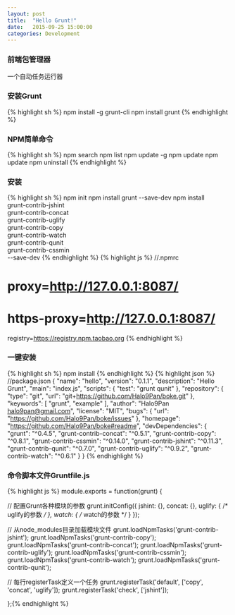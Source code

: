 ```yaml
---
layout: post
title:  "Hello Grunt!"
date:   2015-09-25 15:00:00
categories: Development
---
```


### 前端包管理器
一个自动任务运行器

### 安装Grunt
{% highlight sh %}
npm install -g grunt-cli
npm install grunt
{% endhighlight %}

### NPM简单命令
{% highlight sh %}
npm search <word>
npm list
npm update -g
npm update
npm update <package>
npm uninstall <package>
{% endhighlight %}

### 安装
{% highlight sh %}
npm init
npm install grunt --save-dev
npm install \
grunt-contrib-jshint \
grunt-contrib-concat \
grunt-contrib-uglify \
grunt-contrib-copy \
grunt-contrib-watch \
grunt-contrib-qunit \
grunt-contrib-cssmin \
--save-dev
{% endhighlight %}
{% highlight js %}
//.npmrc
# proxy=http://127.0.0.1:8087/
# https-proxy=http://127.0.0.1:8087/
registry=https://registry.npm.taobao.org
{% endhighlight %}

### 一键安装
{% highlight sh %}
npm install
{% endhighlight %}
{% highlight json %}
//package.json
{
  "name": "hello",
  "version": "0.1.1",
  "description": "Hello Grunt",
  "main": "index.js",
  "scripts": {
    "test": "grunt qunit"
  },
  "repository": {
    "type": "git",
    "url": "git+https://github.com/Halo9Pan/boke.git"
  },
  "keywords": [
    "grunt",
    "example"
  ],
  "author": "Halo9Pan <halo9pan@gmail.com>",
  "license": "MIT",
  "bugs": {
    "url": "https://github.com/Halo9Pan/boke/issues"
  },
  "homepage": "https://github.com/Halo9Pan/boke#readme",
  "devDependencies": {
    "grunt": "^0.4.5",
    "grunt-contrib-concat": "^0.5.1",
    "grunt-contrib-copy": "^0.8.1",
    "grunt-contrib-cssmin": "^0.14.0",
    "grunt-contrib-jshint": "^0.11.3",
    "grunt-contrib-qunit": "^0.7.0",
    "grunt-contrib-uglify": "^0.9.2",
    "grunt-contrib-watch": "^0.6.1"
  }
}
{% endhighlight %}

### 命令脚本文件Gruntfile.js
{% highlight js %}
module.exports = function(grunt) {

  // 配置Grunt各种模块的参数
  grunt.initConfig({
    jshint: {},
    concat: {},
    uglify: { /* uglify的参数 */ },
    watch:  { /* watch的参数 */ }
  });

  // 从node_modules目录加载模块文件
  grunt.loadNpmTasks('grunt-contrib-jshint');
  grunt.loadNpmTasks('grunt-contrib-copy');
  grunt.loadNpmTasks('grunt-contrib-concat');
  grunt.loadNpmTasks('grunt-contrib-uglify');
  grunt.loadNpmTasks('grunt-contrib-cssmin');
  grunt.loadNpmTasks('grunt-contrib-watch');
  grunt.loadNpmTasks('grunt-contrib-qunit');

  // 每行registerTask定义一个任务
  grunt.registerTask('default', ['copy', 'concat', 'uglify']);
  grunt.registerTask('check', ['jshint']);

};{% endhighlight %}

